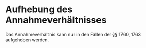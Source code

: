 # Aufhebung des Annahmeverhältnisses

Das Annahmeverhältnis kann nur in den Fällen der §§ 1760, 1763 aufgehoben werden. 

